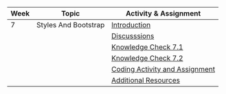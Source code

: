 | Week | Topic                | Activity & Assignment          |
|------|----------------------|--------------------------------|
| 7    | Styles And Bootstrap | [Introduction](./Introduction%20And%20Instructions.pdf)                   |
|      |                      | [Discusssions](https://classroom.google.com/c/NjE1MzM0ODAxMDIz/a/NjE1NjE4NTg2NDcy/details)                   |
|      |                      | [Knowledge Check 7.1](https://docs.google.com/forms/d/1n7IbkdgOwTyOkWzRUH9kJr46GlJGMGMagf-HfrUWiAI/edit)            |
|      |                      | [Knowledge Check 7.2](https://docs.google.com/forms/d/e/1FAIpQLScIUS7Bo6XYpj7IJtTI5ahZi9wsAHLnKKZOwmDPWi1kqrCDPA/viewform)            |
|      |                      | [Coding Activity and Assignment]() |
|      |                      | [Additional Resources](./Additional%20Resources.pdf)           |
